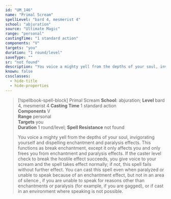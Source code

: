 ```yaml
---
id: "UM_146"
name: "Primal Scream"
spellLevel: "bard 4, mesmerist 4"
school: "abjuration"
source: "Ultimate Magic"
range: "personal"
castingTime: "1 standard action"
components: "V"
targets: "you"
duration: "1 round/level"
saveType: ""
sr: "not found"
description: "You voice a mighty yell from the depths of your soul, invigorating yourself and dispelling enchantment and paralysis effects. This functions as break enchantment, except it only affects you and only frees you from enchantment and paralysis effects. If the caster level check to break the hostile effect succeeds, you give voice to your scream and the spell takes effect normally; if not, this spell fails without further effect. You can cast this spell even when paralyzed or unable to speak because of an enchantment effect, but not in an area of silence , if you are unable to speak for reasons other than enchantments or paralysis (for example, if you are gagged), or if cast in an environment where speaking is not possible."
known: false
cssclasses:
  - hide-title
  - hide-properties
---
```


> [!spellbook-spell-block] Primal Scream
> **School:** abjuration; **Level** bard 4, mesmerist 4
> **Casting Time** 1 standard action  
> **Components** V  
> **Range** personal  
> **Targets** you  
> **Duration** 1 round/level; **Spell Resistance** not found
> 
> You voice a mighty yell from the depths of your soul, invigorating yourself and dispelling enchantment and paralysis effects. This functions as break enchantment, except it only affects you and only frees you from enchantment and paralysis effects. If the caster level check to break the hostile effect succeeds, you give voice to your scream and the spell takes effect normally; if not, this spell fails without further effect. You can cast this spell even when paralyzed or unable to speak because of an enchantment effect, but not in an area of silence , if you are unable to speak for reasons other than enchantments or paralysis (for example, if you are gagged), or if cast in an environment where speaking is not possible.
